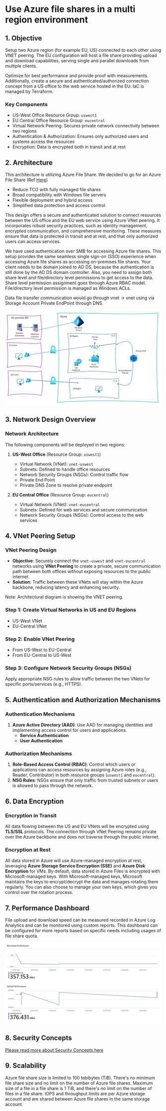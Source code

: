 # Use Azure file shares in a multi region environment

## 1. Objective

Setup two Azure region (for example EU, US) connected to each other using VNET peering. The EU configuration will host a file share providing upload and download capabilities, serving single and parallel downloads from multiple clients. 

Optimize for best performance and provide proof with measurements. Additionally, create a secure and authenticated/authorized connection concept from a US office to the web service hosted in the EU. IaC is managed by Terraform.

### Key Components
- US-West Office Resource Group: `uswest1`
- EU Central Office Resource Group: `eucentral`
- Virtual Network Peering: Secures private network connectivity between two regions
- Authentication & Authorization: Ensures only authorized users and systems access the resources
- Encryption: Data is encrypted both in transit and at rest

## 2. Architecture

This architecture is utilizing Azure File Share.
We decided to go for an Azure File Share (Ref [Here](https://learn.microsoft.com/en-us/azure/storage/files/windows-server-to-azure-files))

 - Reduce TCO with fully managed file shares
 - Broad compatibility with Windows file servers
 - Flexible deployment and hybrid access
 - Simplified data protection and access control

This design offers a secure and authenticated solution to connect resources between the US office and the EU web service using Azure VNet peering. It incorporates robust security practices, such as identity management, encrypted communication, and comprehensive monitoring. These measures ensure that data is protected in transit and at rest, and that only authorized users can access services.

We have used authentication over SMB for accessing Azure file shares. This setup provides the same seamless single sign-on (SSO) experience when accessing Azure file shares as accessing on-premises file shares. Your client needs to be domain joined to AD DS, because the authentication is still done by the AD DS domain controller. Also, you need to assign both share level and file/directory level permissions to get access to the data. Share level permission assignment goes through Azure RBAC model. File/directory level permission is managed as Windows ACLs. 

Data file transfer communication would go through vnet -> vnet using via Storage Account Private EndPoint through DNS.

![Solution Design](./docs/images/solution_design.jpeg)

## 3. Network Design Overview

### Network Architecture

The following components will be deployed in two regions:
1. **US-West Office** (Resource Group: `uswest1`)
   - Virtual Network (VNet): `vnet-uswest`
   - Subnets: Defined to handle office resources
   - Network Security Groups (NSGs): Control traffic flow
   - Private End Point
   - Private DNS Zone to resolve private endpoint

2. **EU Central Office** (Resource Group: `eucentral`)

   - Virtual Network (VNet): `vnet-eucentral`
   - Subnets: Defined for web services and secure communication
   - Network Security Groups (NSGs): Control access to the web services

## 4. VNet Peering Setup

### VNet Peering Design

- **Objective**: Securely connect the `vnet-uswest` and `vnet-eucentral` networks using **VNet Peering** to create a private, secure communication path between both offices without exposing resources to the public internet.
- **Solution**: Traffic between these VNets will stay within the Azure backbone, reducing latency and enhancing security.

Note: Architectural diagram is showing the VNET peering.

### **Step 1: Create Virtual Networks in US and EU Regions**

- US-West VNet
- EU-Central VNet

### Step 2: Enable VNet Peering

- From US-West to EU-Central
- From EU-Central to US-West

### Step 3: Configure Network Security Groups (NSGs)

Apply appropriate NSG rules to allow traffic between the two VNets for specific ports/services (e.g., HTTPS).

## 5. Authentication and Authorization Mechanisms
### Authentication Mechanisms

1. **Azure Active Directory (AAD)**: Use AAD for managing identities and implementing access control for users and applications.
   - **Service Authentication**
   - **User Authentication**


### Authorization Mechanisms

1. **Role-Based Access Control (RBAC)**: Control which users or applications can access resources by assigning Azure roles (e.g., Reader, Contributor) in both resource groups (`uswest1` and `eucentral`).
2. **NSG Rules**: NSGs ensure that only traffic from trusted subnets or users is allowed to pass through the network.

## 6. Data Encryption

### Encryption in Transit

All data flowing between the US and EU VNets will be encrypted using **TLS/SSL** protocols. The connection through VNet Peering remains private over the Azure backbone and does not traverse through the public internet.

### Encryption at Rest
All data stored in Azure will use Azure-managed encryption at rest, leveraging **Azure Storage Service Encryption (SSE)** and **Azure Disk Encryption** for VMs. By default, data stored in Azure Files is encrypted with Microsoft-managed keys. With Microsoft-managed keys, Microsoft maintains the keys to encrypt/decrypt the data and manages rotating them regularly. You can also choose to manage your own keys, which gives you control over the rotation process.

## 7. Performance Dashboard

File upload and download speed can be measured recorded in Azure Log Analytics and can be monitored using custom reports.
This dashboard can be configured for more reports based on specific needs including usages of file share quota.

![Performance Dashboard](./docs/images/performance_dashboard.jpeg)

## 8. Security Concepts

[Please read more about Security Concepts here](./Security.md)


## 9. Scalability

Azure file share size is limited to 100 tebibytes (TiB). There's no minimum file share size and no limit on the number of Azure file shares.
Maximum size of a file in a file share is 1 TiB, and there's no limit on the number of files in a file share.
IOPS and throughput limits are per Azure storage account and are shared between Azure file shares in the same storage account.